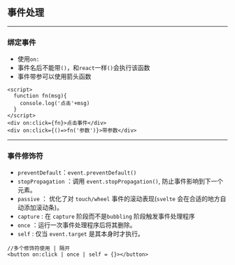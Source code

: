 ## 事件处理
---
### 绑定事件
* 使用`on:`
* 事件名后不能带`()`，和`react`一样`()`会执行该函数
* 事件带参可以使用箭头函数
```svelte
<script>
  function fn(msg){
    console.log('点击'+msg)
  }
</script>
<div on:click={fn}>点击事件</div>
<div on:click={()=>fn('参数')}>带参数</div>
```
---
### 事件修饰符
* `preventDefault`：`event.preventDefault()`
* `stopPropagation` ：调用 `event.stopPropagation()`, 防止事件影响到下一个元素。
* `passive` ： 优化了对 `touch/wheel` 事件的滚动表现(`svelte` 会在合适的地方自动添加滚动条)。
* `capture` : 在 `capture` 阶段而不是`bubbling` 阶段触发事件处理程序 
* `once` ：运行一次事件处理程序后将其删除。
* `self` : 仅当 `event.target` 是其本身时才执行。

```svelte
//多个修饰符使用 | 隔开
<button on:click | once | self = {}></button>
```